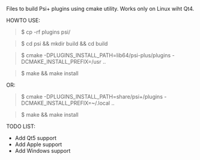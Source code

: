Files to build Psi+ plugins using cmake utility.
Works only on Linux wiht Qt4.

HOWTO USE:

> $ cp -rf plugins psi/

> $ cd psi && mkdir build && cd build

> $ cmake -DPLUGINS_INSTALL_PATH=lib64/psi-plus/plugins -DCMAKE_INSTALL_PREFIX=/usr ..

> $ make && make install


OR:

> $ cmake -DPLUGINS_INSTALL_PATH=share/psi+/plugins -DCMAKE_INSTALL_PREFIX=~/.local ..

> $ make && make install


TODO LIST:
- Add Qt5 support
- Add Apple support
- Add Windows support
